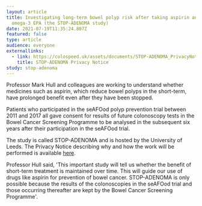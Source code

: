 ```yaml
---
layout: article
title: Investigating long-term bowel polyp risk after taking aspirin and/or
  omega-3 EPA (the STOP-ADENOMA study)
date: 2021-07-19T11:35:24.807Z
featured: false
type: article
audience: everyone
externallinks:
  - link: https://colospeed.uk/assets/documents/STOP-ADENOMA_PrivacyNotice.pdf
    title: STOP-ADENOMA Privacy Notice
study: stop-adenoma
---
```

Professor Mark Hull and colleagues are working to understand whether medicines such as aspirin, which reduce bowel polyps in the short-term, have prolonged benefit even after they have been stopped. 

Patients who participated in the seAFOod polyp prevention trial between 2011 and 2017 all gave consent for results of future colonoscopy tests in the Bowel Cancer Screening Programme to be analysed in the subsequent six years after their participation in the seAFOod trial.

The study is called STOP-ADENOMA and is hosted by the University of Leeds. The Privacy Notice describing why and how the work will be performed is available [here](https://colospeed.uk/assets/documents/STOP-ADENOMA_PrivacyNotice.pdf).

Professor Hull said, 'This important study will tell us whether the benefit of short-term treatment is maintained over time. This will guide our use of drugs like aspirin for prevention of bowel cancer. STOP-ADENOMA is only possible because the results of the colonoscopies in the seAFOod trial and those occurring thereafter are kept by the Bowel Cancer Screening Programme'.